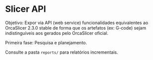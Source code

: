 # Slicer API

Objetivo: Expor via API (web service) funcionalidades equivalentes ao OrcaSlicer 2.3.0 stable de forma que os artefatos (ex: G-code) sejam indistinguíveis aos gerados pelo OrcaSlicer oficial.

Primeira fase: Pesquisa e planejamento.

Consulte a pasta `reports/` para relatórios incrementais.
